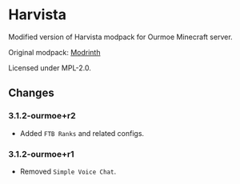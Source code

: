 # Harvista

Modified version of Harvista modpack for Ourmoe Minecraft server.

Original modpack: [Modrinth](https://modrinth.com/modpack/harvista)

Licensed under MPL-2.0.

## Changes

### 3.1.2-ourmoe+r2

-   Added `FTB Ranks` and related configs.

### 3.1.2-ourmoe+r1

-   Removed `Simple Voice Chat`.
